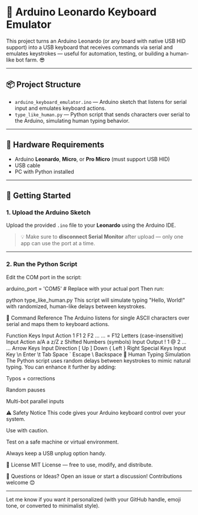 # 🧠 Arduino Leonardo Keyboard Emulator

This project turns an Arduino Leonardo (or any board with native USB HID support) into a USB keyboard that receives commands via serial and emulates keystrokes — useful for automation, testing, or building a human-like bot farm. 😎

---

## 📦 Project Structure

- `arduino_keyboard_emulator.ino` — Arduino sketch that listens for serial input and emulates keyboard actions.
- `type_like_human.py` — Python script that sends characters over serial to the Arduino, simulating human typing behavior.

---

## 🔌 Hardware Requirements

- Arduino **Leonardo**, **Micro**, or **Pro Micro** (must support USB HID)
- USB cable
- PC with Python installed

---

## 🚀 Getting Started

### 1. Upload the Arduino Sketch

Upload the provided `.ino` file to your **Leonardo** using the Arduino IDE.

> 💡 Make sure to **disconnect Serial Monitor** after upload — only one app can use the port at a time.

---

### 2. Run the Python Script

Edit the COM port in the script:

arduino_port = 'COM5'  # Replace with your actual port
Then run:

python type_like_human.py
This script will simulate typing "Hello, World!" with randomized, human-like delays between keystrokes.

🧠 Command Reference
The Arduino listens for single ASCII characters over serial and maps them to keyboard actions.

Function Keys
Input	Action
1	F1
2	F2
...	...
=	F12
Letters (case-insensitive)
Input	Action
a/A	a
z/Z	z
Shifted Numbers (symbols)
Input	Output
!	1
@	2
...	...
Arrow Keys
Input	Direction
[	Up
]	Down
{	Left
}	Right
Special Keys
Input	Key
\n	Enter
\t	Tab
Space
`	Escape
\	Backspace
🤖 Human Typing Simulation
The Python script uses random delays between keystrokes to mimic natural typing. You can enhance it further by adding:

Typos + corrections

Random pauses

Multi-bot parallel inputs

⚠️ Safety Notice
This code gives your Arduino keyboard control over your system.

Use with caution.

Test on a safe machine or virtual environment.

Always keep a USB unplug option handy.

📄 License
MIT License — free to use, modify, and distribute.

💬 Questions or Ideas?
Open an issue or start a discussion! Contributions welcome 😊

---

Let me know if you want it personalized (with your GitHub handle, emoji tone, or converted to minimalist style).





